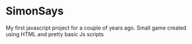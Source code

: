 # SimonSays
My first javascript project for a couple of years ago. Small game created using HTML and pretty basic Js scripts 
